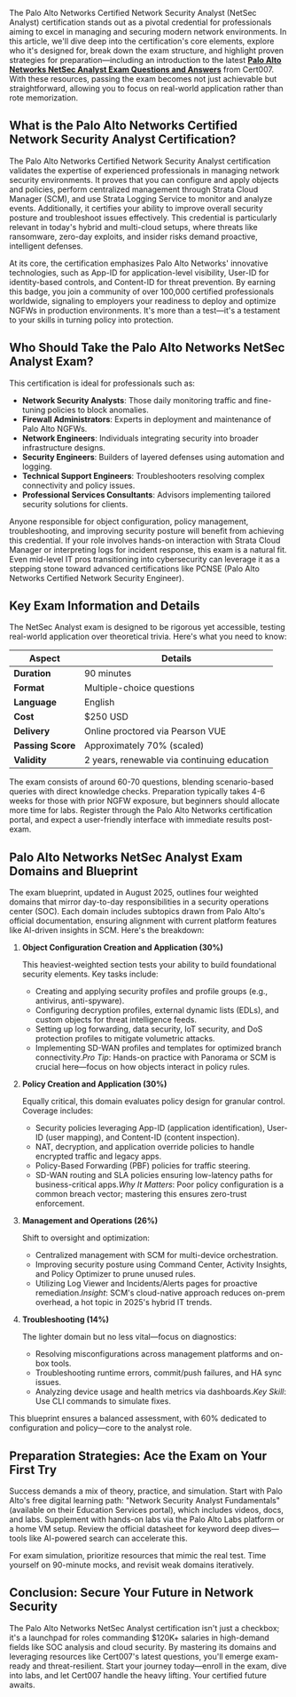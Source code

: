 The Palo Alto Networks Certified Network Security Analyst (NetSec Analyst) certification stands out as a pivotal credential for professionals aiming to excel in managing and securing modern network environments.  In this article, we'll dive deep into the certification's core elements, explore who it's designed for, break down the exam structure, and highlight proven strategies for preparation—including an introduction to the latest [**Palo Alto Networks NetSec Analyst Exam Questions and Answers**](https://www.cert007.com/exam/netsec-analyst/) from Cert007. With these resources, passing the exam becomes not just achievable but straightforward, allowing you to focus on real-world application rather than rote memorization.

## What is the Palo Alto Networks Certified Network Security Analyst Certification?

The Palo Alto Networks Certified Network Security Analyst certification validates the expertise of experienced professionals in managing network security environments. It proves that you can configure and apply objects and policies, perform centralized management through Strata Cloud Manager (SCM), and use Strata Logging Service to monitor and analyze events. Additionally, it certifies your ability to improve overall security posture and troubleshoot issues effectively. This credential is particularly relevant in today's hybrid and multi-cloud setups, where threats like ransomware, zero-day exploits, and insider risks demand proactive, intelligent defenses.

At its core, the certification emphasizes Palo Alto Networks' innovative technologies, such as App-ID for application-level visibility, User-ID for identity-based controls, and Content-ID for threat prevention. By earning this badge, you join a community of over 100,000 certified professionals worldwide, signaling to employers your readiness to deploy and optimize NGFWs in production environments. It's more than a test—it's a testament to your skills in turning policy into protection.

## Who Should Take the Palo Alto Networks NetSec Analyst Exam?

This certification is ideal for professionals such as:

- **Network Security Analysts**: Those daily monitoring traffic and fine-tuning policies to block anomalies.
- **Firewall Administrators**: Experts in deployment and maintenance of Palo Alto NGFWs.
- **Network Engineers**: Individuals integrating security into broader infrastructure designs.
- **Security Engineers**: Builders of layered defenses using automation and logging.
- **Technical Support Engineers**: Troubleshooters resolving complex connectivity and policy issues.
- **Professional Services Consultants**: Advisors implementing tailored security solutions for clients.

Anyone responsible for object configuration, policy management, troubleshooting, and improving security posture will benefit from achieving this credential. If your role involves hands-on interaction with Strata Cloud Manager or interpreting logs for incident response, this exam is a natural fit. Even mid-level IT pros transitioning into cybersecurity can leverage it as a stepping stone toward advanced certifications like PCNSE (Palo Alto Networks Certified Network Security Engineer).

## Key Exam Information and Details

The NetSec Analyst exam is designed to be rigorous yet accessible, testing real-world application over theoretical trivia. Here's what you need to know:

| Aspect | Details |
| --- | --- |
| **Duration** | 90 minutes |
| **Format** | Multiple-choice questions |
| **Language** | English |
| **Cost** | $250 USD |
| **Delivery** | Online proctored via Pearson VUE |
| **Passing Score** | Approximately 70% (scaled) |
| **Validity** | 2 years, renewable via continuing education |

The exam consists of around 60-70 questions, blending scenario-based queries with direct knowledge checks. Preparation typically takes 4-6 weeks for those with prior NGFW exposure, but beginners should allocate more time for labs. Register through the Palo Alto Networks certification portal, and expect a user-friendly interface with immediate results post-exam.

## Palo Alto Networks NetSec Analyst Exam Domains and Blueprint

The exam blueprint, updated in August 2025, outlines four weighted domains that mirror day-to-day responsibilities in a security operations center (SOC). Each domain includes subtopics drawn from Palo Alto's official documentation, ensuring alignment with current platform features like AI-driven insights in SCM. Here's the breakdown:

1. **Object Configuration Creation and Application (30%)**
    
    This heaviest-weighted section tests your ability to build foundational security elements. Key tasks include:
    
    - Creating and applying security profiles and profile groups (e.g., antivirus, anti-spyware).
    - Configuring decryption profiles, external dynamic lists (EDLs), and custom objects for threat intelligence feeds.
    - Setting up log forwarding, data security, IoT security, and DoS protection profiles to mitigate volumetric attacks.
    - Implementing SD-WAN profiles and templates for optimized branch connectivity.*Pro Tip*: Hands-on practice with Panorama or SCM is crucial here—focus on how objects interact in policy rules.
2. **Policy Creation and Application (30%)**
    
    Equally critical, this domain evaluates policy design for granular control. Coverage includes:
    
    - Security policies leveraging App-ID (application identification), User-ID (user mapping), and Content-ID (content inspection).
    - NAT, decryption, and application override policies to handle encrypted traffic and legacy apps.
    - Policy-Based Forwarding (PBF) policies for traffic steering.
    - SD-WAN routing and SLA policies ensuring low-latency paths for business-critical apps.*Why It Matters*: Poor policy configuration is a common breach vector; mastering this ensures zero-trust enforcement.
3. **Management and Operations (26%)**
    
    Shift to oversight and optimization:
    
    - Centralized management with SCM for multi-device orchestration.
    - Improving security posture using Command Center, Activity Insights, and Policy Optimizer to prune unused rules.
    - Utilizing Log Viewer and Incidents/Alerts pages for proactive remediation.*Insight*: SCM's cloud-native approach reduces on-prem overhead, a hot topic in 2025's hybrid IT trends.
4. **Troubleshooting (14%)**
    
    The lighter domain but no less vital—focus on diagnostics:
    
    - Resolving misconfigurations across management platforms and on-box tools.
    - Troubleshooting runtime errors, commit/push failures, and HA sync issues.
    - Analyzing device usage and health metrics via dashboards.*Key Skill*: Use CLI commands to simulate fixes.

This blueprint ensures a balanced assessment, with 60% dedicated to configuration and policy—core to the analyst role.

## Preparation Strategies: Ace the Exam on Your First Try

Success demands a mix of theory, practice, and simulation. Start with Palo Alto's free digital learning path: "Network Security Analyst Fundamentals" (available on their Education Services portal), which includes videos, docs, and labs. Supplement with hands-on labs via the Palo Alto Labs platform or a home VM setup. Review the official datasheet for keyword deep dives—tools like AI-powered search can accelerate this.

For exam simulation, prioritize resources that mimic the real test. Time yourself on 90-minute mocks, and revisit weak domains iteratively.

## Conclusion: Secure Your Future in Network Security

The Palo Alto Networks NetSec Analyst certification isn't just a checkbox; it's a launchpad for roles commanding $120K+ salaries in high-demand fields like SOC analysis and cloud security. By mastering its domains and leveraging resources like Cert007's latest questions, you'll emerge exam-ready and threat-resilient. Start your journey today—enroll in the exam, dive into labs, and let Cert007 handle the heavy lifting. Your certified future awaits.
